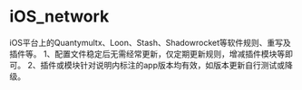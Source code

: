# iOS_network
iOS平台上的Quantymultx、Loon、Stash、Shadowrocket等软件规则、重写及插件等。
1、配置文件稳定后无需经常更新，仅定期更新规则，增减插件模块等即可。
2、插件或模块针对说明内标注的app版本均有效，如版本更新自行测试或降级。
